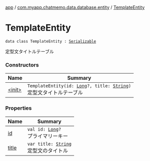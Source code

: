 [app](../../index.md) / [com.myapp.chatmemo.data.database.entity](../index.md) / [TemplateEntity](./index.md)

# TemplateEntity

`data class TemplateEntity : `[`Serializable`](https://developer.android.com/reference/java/io/Serializable.html)

定型文タイトルテーブル

### Constructors

| Name | Summary |
|---|---|
| [&lt;init&gt;](-init-.md) | `TemplateEntity(id: `[`Long`](https://kotlinlang.org/api/latest/jvm/stdlib/kotlin/-long/index.html)`?, title: `[`String`](https://kotlinlang.org/api/latest/jvm/stdlib/kotlin/-string/index.html)`)`<br>定型文タイトルテーブル |

### Properties

| Name | Summary |
|---|---|
| [id](id.md) | `val id: `[`Long`](https://kotlinlang.org/api/latest/jvm/stdlib/kotlin/-long/index.html)`?`<br>プライマリーキー |
| [title](title.md) | `var title: `[`String`](https://kotlinlang.org/api/latest/jvm/stdlib/kotlin/-string/index.html)<br>定型文のタイトル |
